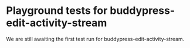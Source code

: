 # Playground tests for buddypress-edit-activity-stream
We are still awaiting the first test run for buddypress-edit-activity-stream.
